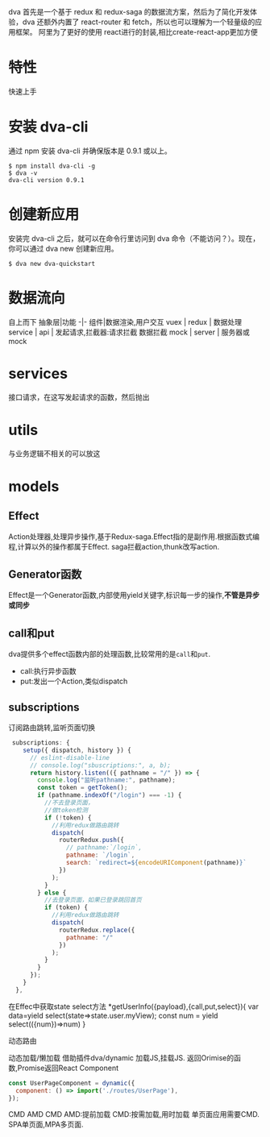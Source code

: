 
dva 首先是一个基于 redux 和 redux-saga 的数据流方案，然后为了简化开发体验，dva 还额外内置了 react-router 和 fetch，所以也可以理解为一个轻量级的应用框架。
阿里为了更好的使用 react进行的封装,相比create-react-app更加方便
#  特性
快速上手
#  安装 dva-cli
通过 npm 安装 dva-cli 并确保版本是 0.9.1 或以上。

	$ npm install dva-cli -g
	$ dva -v
	dva-cli version 0.9.1
# 创建新应用
安装完 dva-cli 之后，就可以在命令行里访问到 dva 命令（不能访问？）。现在，你可以通过 dva new 创建新应用。

	$ dva new dva-quickstart

# 数据流向
自上而下
抽象层|功能
-|-
组件|数据渲染,用户交互
vuex \| redux   |	数据处理
service \| api	| 发起请求,拦截器:请求拦截 数据拦截
mock \| server  | 服务器或mock


# services
接口请求，在这写发起请求的函数，然后抛出
# utils
与业务逻辑不相关的可以放这

# models
## Effect
Action处理器,处理异步操作,基于Redux-saga.Effect指的是副作用.根据函数式编程,计算以外的操作都属于Effect.
saga拦截action,thunk改写action.
## Generator函数
Effect是一个Generator函数,内部使用yield关键字,标识每一步的操作,**不管是异步或同步**
## call和put
dva提供多个effect函数内部的处理函数,比较常用的是`call`和`put`.
- call:执行异步函数
- put:发出一个Action,类似dispatch
## subscriptions

订阅路由跳转,监听页面切换
```JavaScript
 subscriptions: {
    setup({ dispatch, history }) {
      // eslint-disable-line
      // console.log("sbuscriptions:", a, b);
      return history.listen(({ pathname = "/" }) => {
        console.log("监听pathname:", pathname);
        const token = getToken();
        if (pathname.indexOf("/login") === -1) {
          //不去登录页面，
          //做token检测
          if (!token) {
            //利用redux做路由跳转
            dispatch(
              routerRedux.push({
                // pathname:`/login`,
                pathname: `/login`,
                search: `redirect=${encodeURIComponent(pathname)}`
              })
            );
          }
        } else {
          //去登录页面，如果已登录跳回首页
          if (token) {
            //利用redux做路由跳转
            dispatch(
              routerRedux.replace({
                pathname: "/"
              })
            );
          }
        }
      });
    }
  },
```

在Effec中获取state
 select方法
*getUserInfo({payload},{call,put,select}){
 var data=yield select(state=>state.user.myView);
  const num = yield select(({num})=>num)
}

动态路由

动态加载/懒加载
借助插件dva/dynamic
加载JS,挂载JS.
返回Orimise的函数,Promise返回React Component
```JavaScript
const UserPageComponent = dynamic({
  component: () => import('./routes/UserPage'),
});
```
  CMD
  AMD CMD
    AMD:提前加载
    CMD:按需加载,用时加载
  单页面应用需要CMD.
  SPA单页面,MPA多页面.
